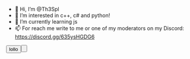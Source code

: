 - 👋 Hi, I’m @Th3Spl
- 👀 I’m interested in c++, c# and python!
- 🌱 I’m currently learning  js
- 📫 For reach me write to me or one of my moderators on my Discord: https://discord.gg/635ysHGDG6

<button type="button">lollo<button>
